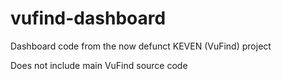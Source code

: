 # vufind-dashboard
Dashboard code from the now defunct KEVEN (VuFind) project

Does not include main VuFind source code
